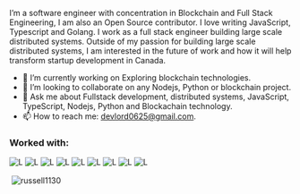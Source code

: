 
I’m a software engineer with concentration in Blockchain and Full Stack Engineering, I am also an Open Source contributor. I love writing JavaScript, Typescript and Golang. I work as a full stack engineer building large scale distributed systems. Outside of my passion for building large scale distributed systems, I am interested in the future of work and how it will help transform startup development in Canada.
- 🔭 I’m currently working on Exploring blockchain technologies.
- 👯 I’m looking to collaborate on any Nodejs, Python or blockchain project.
- 💬 Ask me about Fullstack development, distributed systems, JavaScript, TypeScript, Nodejs, Python and Blockachain technology.
- 📫 How to reach me: devlord0625@gmail.com.
<h3 align="left">Worked with:</h3>
<p align="left">

![L](https://img.shields.io/badge/Language-C-brightgreen)
![L](https://img.shields.io/badge/Language-C%2B%2B-orange)
![L](https://img.shields.io/badge/Language-C%23-brightgreen)
![L](https://img.shields.io/badge/Language-Python-blue)
![L](https://img.shields.io/badge/Language-Java-red)
![L](https://img.shields.io/badge/Language-Html/Css/Javascript/Typescript-yellow)
![L](https://img.shields.io/badge/Language-Solidity-red)
![L](https://img.shields.io/badge/Language-SQL-blue)
![L](https://img.shields.io/badge/Language-NoSQL-blue)

</p>

<p>&nbsp;<img align="center" src="https://github-readme-stats.vercel.app/api?username=russell1130&show_icons=true&locale=en" alt="russell1130" /></p>
